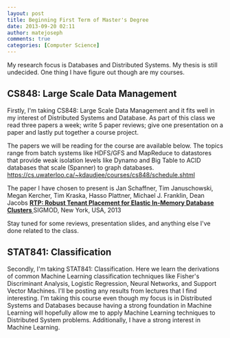 ```yaml
---
layout: post
title: Beginning First Term of Master's Degree
date: 2013-09-20 02:11
author: matejoseph
comments: true
categories: [Computer Science]
---
```

My research focus is Databases and Distributed Systems. My thesis is still undecided. One thing I have figure out though are my courses.
<h2>CS848: Large Scale Data Management</h2>
Firstly, I'm taking CS848: Large Scale Data Management and it fits well in my interest of Distributed Systems and Database. As part of this class we read three papers a week; write 5 paper reviews; give one presentation on a paper and lastly put together a course project.

The papers we will be reading for the course are available below. The topics range from batch systems like HDFS/GFS and MapReduce to datastores that provide weak isolation levels like Dynamo and Big Table to ACID databases that scale (Spanner) to graph databases.
https://cs.uwaterloo.ca/~kdaudjee/courses/cs848/schedule.shtml

The paper I have chosen to present is Jan Schaffner, Tim Januschowski, Megan Kercher, Tim Kraska, Hasso Plattner, Michael J. Franklin, Dean Jacobs
<strong><a href="http://cs.brown.edu/%7Ekraskat/pub/sigmod2013-RTP.pdf">RTP: Robust Tenant Placement for Elastic In-Memory Database Clusters </a></strong>SIGMOD, New York, USA, 2013

Stay tuned for some reviews, presentation slides, and anything else I've done related to the class.
<h2>STAT841: Classification</h2>
Secondly, I'm taking STAT841: Classification. Here we learn the derivations of common Machine Learning classification techniques like Fisher's Discriminant Analysis, Logistic Regression, Neural Networks, and Support Vector Machines. I'll be posting any results from lectures that I find interesting. I'm taking this course even though my focus is in Distributed Systems and Databases because having a strong foundation in Machine Learning will hopefully allow me to apply Machine Learning techniques to Distributed System problems. Additionally, I have a strong interest in Machine Learning.

